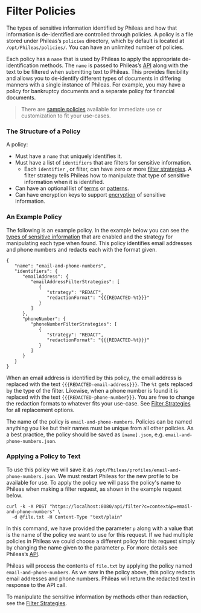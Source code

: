 # Filter Policies

The types of sensitive information identified by Phileas and how that information is de-identified are controlled through policies. A policy is a file stored under Phileas’s `policies` directory, which by default is located at `/opt/Phileas/policies/`. You can have an unlimited number of policies.

Each policy has a `name` that is used by Phileas to apply the appropriate de-identification methods. The `name` is passed to Phileas’s [API](filtering-api.md) along with the text to be filtered when submitting text to Phileas. This provides flexibility and allows you to de-identify different types of documents in differing manners with a single instance of Phileas. For example, you may have a policy for bankruptcy documents and a separate policy for financial documents.

> There are [sample policies](sample_filter_policies.md) available for immediate use or customization to fit your use-cases.


### The Structure of a Policy

A policy:

* Must have a `name` that uniquely identifies it.
* Must have a list of `identifiers` that are filters for sensitive information.
    * Each `identifier` , or filter, can have zero or more [filter strategies](filter-strategies.md). A filter strategy tells Phileas how to manipulate that type of sensitive information when it is identified.
* Can have an optional list of [terms](ignore-lists.md) or [patterns](ignoring-patterns.md).
* Can have encryption keys to support [encryption](filter-strategies.md#fpe) of sensitive information.

### An Example Policy

The following is an example policy. In the example below you can see the [types of sensitive information](filters_README.md) that are enabled and the strategy for manipulating each type when found. This policy identifies email addresses and phone numbers and redacts each with the format given.

```
{
   "name": "email-and-phone-numbers",
   "identifiers": {
      "emailAddress": {
         "emailAddressFilterStrategies": [
            {
               "strategy": "REDACT",
               "redactionFormat": "{{{REDACTED-%t}}}"
            }
         ]
      },
      "phoneNumber": {
         "phoneNumberFilterStrategies": [
            {
               "strategy": "REDACT",
               "redactionFormat": "{{{REDACTED-%t}}}"
            }
         ]
      }
   }
}
```

When an email address is identified by this policy, the email address is replaced with the text `{{{REDACTED-email-address}}}`. The `%t` gets replaced by the type of the filter. Likewise, when a phone number is found it is replaced with the text `{{{REDACTED-phone-number}}}`. You are free to change the redaction formats to whatever fits your use-case. See [Filter Strategies](filter-strategies.md) for all replacement options.

The name of the policy is `email-and-phone-numbers`. Policies can be named anything you like but their names must be unique from all other policies. As a best practice, the policy should be saved as `[name].json`, e.g. `email-and-phone-numbers.json`.

### Applying a Policy to Text

To use this policy we will save it as `/opt/Phileas/profiles/email-and-phone-numbers.json`. We must restart Phileas for the new profile to be available for use. To apply the policy we will pass the policy's name to Phileas when making a filter request, as shown in the example request below.

```
curl -k -X POST "https://localhost:8080/api/filter?c=context&p=email-and-phone-numbers" \
  -d @file.txt -H Content-Type "text/plain"
```

In this command, we have provided the parameter `p` along with a value that is the name of the policy we want to use for this request. If we had multiple policies in Phileas we could choose a different policy for this request simply by changing the name given to the parameter `p`. For more details see Phileas’s [API](filtering-api.md).

Phileas will process the contents of `file.txt` by applying the policy named `email-and-phone-numbers`. As we saw in the policy above, this policy redacts email addresses and phone numbers. Phileas will return the redacted text in response to the API call.

To manipulate the sensitive information by methods other than redaction, see the [Filter Strategies](filter-strategies.md).
